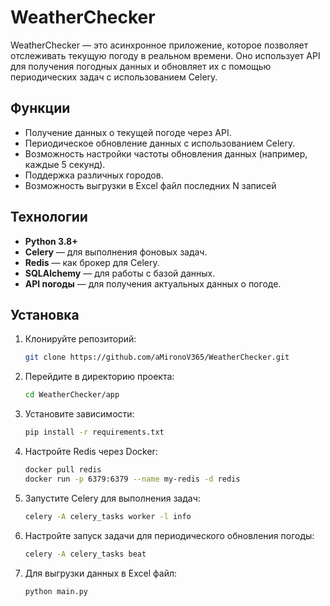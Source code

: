 # WeatherChecker

WeatherChecker — это асинхронное приложение, которое позволяет отслеживать текущую погоду в реальном времени. Оно использует API для получения погодных данных и обновляет их с помощью периодических задач с использованием Celery.

## Функции

- Получение данных о текущей погоде через API.
- Периодическое обновление данных с использованием Celery.
- Возможность настройки частоты обновления данных (например, каждые 5 секунд).
- Поддержка различных городов.
- Возможность выгрузки в Excel файл последних N записей

## Технологии

- **Python 3.8+**
- **Celery** — для выполнения фоновых задач.
- **Redis** — как брокер для Celery.
- **SQLAlchemy** — для работы с базой данных.
- **API погоды** — для получения актуальных данных о погоде.

## Установка

1. Клонируйте репозиторий:
   ```bash
   git clone https://github.com/aMironoV365/WeatherChecker.git

2. Перейдите в директорию проекта:
   ```bash
   cd WeatherChecker/app
   ```
3. Установите зависимости:
   ```bash
   pip install -r requirements.txt
   ```
4. Настройте Redis через Docker:
   ```bash
   docker pull redis
   docker run -p 6379:6379 --name my-redis -d redis
   ```
5. Запустите Celery для выполнения задач:
   ```bash
   celery -A celery_tasks worker -l info
   ```
6. Настройте запуск задачи для периодического обновления погоды:
   ```bash
   celery -A celery_tasks beat
   ```
7. Для выгрузки данных в Excel файл:
   ```bash
   python main.py
   ```
